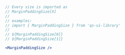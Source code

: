 ```js static
// Every size is imported as
// MarginPaddingSize[X]
//
// examples:
// import { MarginPaddingSize } from 'qs-ui-library'
//
// ${MarginPaddingSize[0]}
// ${MarginPaddingSize[1]}
```

```jsx noeditor
<MarginPaddingSize />
```
